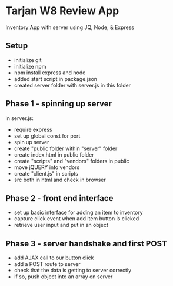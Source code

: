 Tarjan W8 Review App 
===

Inventory App with server using JQ, Node, & Express

Setup
---

- initialize git
- initialize npm
- npm install express and node 
- added start script in package.json
- created server folder with server.js in this folder

Phase 1 - spinning up server
---

in server.js:

- require express
- set up global const for port
- spin up server
- create "public folder within "server" folder
- create index.html in public folder
- create "scripts" and "vendors" folders in public
- move jQUERY into vendors
- create "client.js" in scripts
- src both in html and check in browser

Phase 2 - front end interface
---

- set up basic interface for adding an item to inventory
- capture click event when add item button is clicked
- retrieve user input and put in an object 

Phase 3 - server handshake and first POST
---

- add AJAX call to our button click
- add a POST route to server
- check that the data is getting to server correctly
- if so, push object into an array on server
